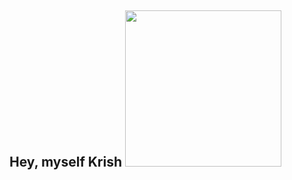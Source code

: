 ## Hey, myself Krish <img src="https://media.giphy.com/media/ve43TyDQ3B4me7d22z/giphy.gif" width="250px">
